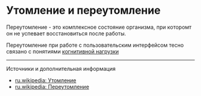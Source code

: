 # Утомление и переутомление

Переутомление - это комплексное состояние организма, при которомт он не успевает восстановиться после работы.

Переутомление при работе с пользовательским интерфейсом тесно связано с понятиями [когнитивной нагрузки]()

---

Источники и дополнительная информация

- [ru.wikipedia: Утомление](https://ru.wikipedia.org/wiki/Утомление)
- [ru.wikipedia: Переутомление](https://ru.wikipedia.org/wiki/Переутомление)